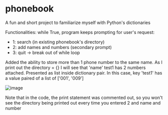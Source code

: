 # phonebook
A fun and short project to familiarize myself with Python's dictionaries

Functionalities: while True, program keeps prompting for user's request:
- 1: search (in existing phonebook's directory)
- 2: add names and numbers (secondary prompt)
- 3: quit -> break out of while loop

Added the ability to store more than 1 phone number to the same name. As I print out the directory = {} I will see that 'name' test1 has 2 numbers attached.
Presented as list inside dictionary pair. In this case, key 'test1' has a value paired of a list of ['001', '009']

![image](https://github.com/Minhtran2904/phonebook/assets/97359403/0c62bb3d-2754-4368-aad8-1345cab0f2fe)

Note that in the code, the print statement was commented out, so you won't see the directory being printed out every time you entered 2 and name and number
